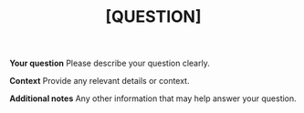 ﻿---
name: Question
about: Ask a question about the cloud infrastructure or scripts
title: "[QUESTION] "
labels: question
assignees: 

---

**Your question**
Please describe your question clearly.

**Context**
Provide any relevant details or context.

**Additional notes**
Any other information that may help answer your question.
